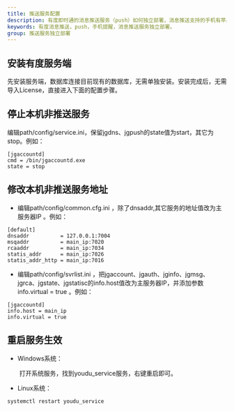 ```yaml
---
title: 推送服务配置
description: 有度即时通的消息推送服务（push）如何独立部署，消息推送支持的手机有苹果，华为，小米，魅族。在外网无法访问的情况下，独立部署消息推送在DMZ区，可以支持消息推送。
keywords: 有度消息推送，push，手机提醒，消息推送服务独立部署。
group: 推送服务独立部署
---
```


## 安装有度服务端

​		先安装服务端，数据库连接目前现有的数据库，无需单独安装。安装完成后，无需导入License，直接进入下面的配置步骤。

## 停止本机非推送服务

​		编辑path/config/service.ini，保留jgdns、jgpush的state值为start，其它为stop。例如： 

```
[jgaccountd] 
cmd = /bin/jgaccountd.exe 
state = stop
```

## 修改本机非推送服务地址

- 编辑path/config/common.cfg.ini ，除了dnsaddr,其它服务的地址值改为主服务器IP 。例如：

```
[default]
dnsaddr          = 127.0.0.1:7004
msqaddr          = main_ip:7020
rcaaddr          = main_ip:7034
statis_addr      = main_ip:7026
statis_addr_http = main_ip:7016
```

- 编辑path/config/svrlist.ini ，把jgaccount、jgauth、jginfo、jgmsg、jgrca、jgstate、jgstatisc的info.host值改为主服务器IP，并添加参数info.virtual = true 。例如：

```
[jgaccountd] 
info.host = main_ip 
info.virtual = true
```

## 重启服务生效

- Windows系统：

  ​	打开系统服务，找到youdu_service服务，右键重启即可。

- Linux系统：

```
systemctl restart youdu_service
```

